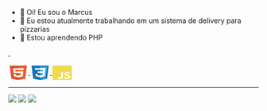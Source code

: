 - 👋 Oi! Eu sou o Marcus 
- 🔭 Eu estou atualmente trabalhando em um sistema de delivery para pizzarias
- 🌱 Estou aprendendo PHP

<div>
  <a href="https://github.com/VieitesMarcus">
  <img height="180em" src="https://github-readme-stats.vercel.app/api?username=VieitesMarcus&show_icons=true&theme=dark&include_all_commits=true&count_private=true" alt="">
  <img height="180m" src="https://github-readme-stats.vercel.app/api/top-langs/?username=VieitesMarcus&layout=compact&langs_count=7&theme=dark" alt="">
</div>
 
<div style="display: inline_block"><br>
    <img align="center" alt="Marcus-HTML" height="30" width="40" src="https://raw.githubusercontent.com/devicons/devicon/master/icons/html5/html5-original.svg">
    <img align="center" alt="Marcus-CSS" height="30" width="40" src="https://raw.githubusercontent.com/devicons/devicon/master/icons/css3/css3-original.svg">
    <img align="center" alt="Marcus-Js" height="30" width="40" src="https://raw.githubusercontent.com/devicons/devicon/master/icons/javascript/javascript-plain.svg">
</div>
  <hr>
<div> 
    <a href="https://instagram.com/marcusvieites" target="_blank"><img src="https://img.shields.io/badge/-Instagram-%23E4405F?style=for-the-badge&logo=instagram&logoColor=white" target="_blank"></a>
    <a href = "mailto:vieitesmarcus@gmail.com"><img src="https://img.shields.io/badge/-Gmail-%23333?style=for-the-badge&logo=gmail&logoColor=white" target="_blank"></a>
    <a href="https://www.linkedin.com/in/marcus-vieites-b816b8208" target="_blank"><img src="https://img.shields.io/badge/-LinkedIn-%230077B5?style=for-the-badge&logo=linkedin&logoColor=white" target="_blank"></a> 
       
    
       
</div>

<!--
**vieitesmarcus/VieitesMarcus** is a ✨ _special_ ✨ repository because its `README.md` (this file) appears on your GitHub profile.

Here are some ideas to get you started:

- 🔭 I’m currently working on ...
- 🌱 I’m currently learning ...
- 👯 I’m looking to collaborate on ...
- 🤔 I’m looking for help with ...
- 💬 Ask me about ...
- 📫 How to reach me: ...
- 😄 Pronouns: ...
- ⚡ Fun fact: ...
-->
